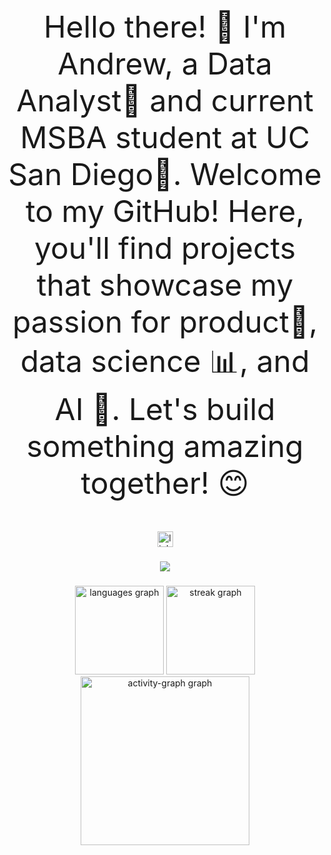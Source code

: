 <p align="center" style="font-size: 48px;">
  Hello there! 👋 I'm Andrew, a Data Analyst💎 and current MSBA student at UC San Diego🔱. 
  Welcome to my GitHub! Here, you'll find projects that showcase my passion for product🚀, 
  data science 📊, and AI 🤖. Let's build something amazing together! 😊
</p>

<div align="center">
  <a href="https://www.linkedin.com/in/andrew-burda/" target="_blank">
    <img src="https://img.shields.io/static/v1?message=LinkedIn&logo=linkedin&label=&color=0077B5&logoColor=white&labelColor=&style=for-the-badge" height="25" alt="linkedin logo"  />
  </a>
</div>

###



###

<div align="center">
  <img src="https://profile-counter.glitch.me/aburda531/count.svg?"  />
</div>

###

<div align="center">
  <img src="https://github-readme-stats.vercel.app/api/top-langs?username=aburda531&locale=en&hide_title=false&layout=compact&card_width=320&langs_count=6&theme=chartreuse-dark&hide_border=false&order=2" height="142" alt="languages graph"  />
  <img src="https://streak-stats.demolab.com?user=aburda531&locale=en&mode=weekly&theme=chartreuse-dark&hide_border=false&border_radius=5&order=3" height="142" alt="streak graph"  />
  <img src="https://github-readme-activity-graph.vercel.app/graph?username=aburda531&radius=16&theme=chartreuse-dark&area=true&order=5" height="270" alt="activity-graph graph"  />
</div>

